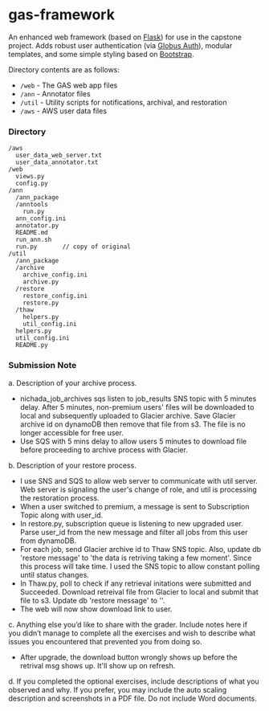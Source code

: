 # gas-framework
An enhanced web framework (based on [Flask](http://flask.pocoo.org/)) for use in the capstone project. Adds robust user authentication (via [Globus Auth](https://docs.globus.org/api/auth)), modular templates, and some simple styling based on [Bootstrap](http://getbootstrap.com/).

Directory contents are as follows:
* `/web` - The GAS web app files
* `/ann` - Annotator files
* `/util` - Utility scripts for notifications, archival, and restoration
* `/aws` - AWS user data files

### Directory

```
/aws
  user_data_web_server.txt
  user_data_annotator.txt
/web
  views.py
  config.py
/ann
  /ann_package
  /anntools
    run.py
  ann_config.ini
  annotator.py
  README.md
  run_ann.sh
  run.py       // copy of original
/util
  /ann_package
  /archive
    archive_config.ini
    archive.py
  /restore
    restore_config.ini
    restore.py
  /thaw
    helpers.py
    util_config.ini
  helpers.py
  util_config.ini
  README.py
```

### Submission Note

a. Description of your archive process.
- nichada_job_archives sqs listen to job_results SNS topic with 5 minutes delay. After 5 minutes, non-premium users' files will be downloaded to local and subsequently uploaded to Glacier archive. Save Glacier archive id on dynamoDB then remove that file from s3.
  The file is no longer accessible for free user.
-  Use SQS with 5 mins delay to allow users 5 minutes to download file before proceeding to archive process with Glacier.

b. Description of your restore process.
- I use SNS and SQS to allow web server to communicate with util server. Web server is signaling the user's change of role, and util is processing the restoration process.
- When a user switched to premium, a message is sent to Subscription Topic along with user_id.
- In restore.py, subscription queue is listening to new upgraded user.
  Parse user_id from the new message and filter all jobs from this user from dynamoDB.
- For each job, send Glacier archive id to Thaw SNS topic.
  Also, update db 'restore message' to 'the data is retriving taking a few moment'.
  Since this process will take time. I used the SNS topic to allow constant polling until status changes.
- In Thaw.py, poll to check if any retrieval initations were submitted and Succeeded.
  Download retreival file from Glacier to local and submit that file to s3.
  Update db 'restore message' to ''.
- The web will now show download link to user.


c. Anything else you’d like to share with the grader. Include notes here if you didn’t
manage to complete all the exercises and wish to describe what issues you
encountered that prevented you from doing so.
- After upgrade, the download button wrongly shows up before the retrival msg shows up. It'll show up on refresh.

d. If you completed the optional exercises, include descriptions of what you
observed and why. If you prefer, you may include the auto scaling description and screenshots in a PDF file. Do not include Word documents.
